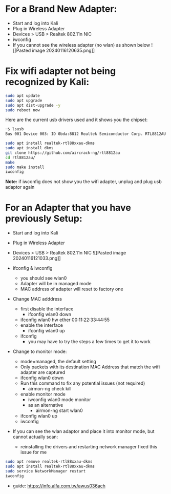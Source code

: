# For a Brand New Adapter:
- Start and log into Kali
- Plug in Wireless Adapter
- Devices > USB > Realtek 802.11n NIC
- iwconfig
- If you cannot see the wireless adapter (no wlan) as shown below
   ![[Pasted image 20240116120635.png]]

# Fix wifi adapter not being recognized by Kali:
``` sh
sudo apt update
sudo apt upgrade
sudo apt dist-upgrade -y
sudo reboot now
```

Here are the current usb drivers used and it shows you the chipset:
``` sh
─$ lsusb
Bus 001 Device 003: ID 0bda:8812 Realtek Semiconductor Corp. RTL8812AU 802.11a/b/g/n/ac 2T2R DB WLAN Adapter

sudo apt install realtek-rtl88xxau-dkms 
sudo apt install dkms 
git clone https://github.com/aircrack-ng/rtl8812au 
cd rtl8812au/ 
make 
sudo make install 
iwconfig 
```

**Note:** if iwconfig does not show you the wifi adapter, unplug and plug usb adaptor again

# For an Adapter that you have previously Setup:
- Start and log into Kali
- Plug in Wireless Adapter
- Devices > USB > Realtek 802.11n NIC
![[Pasted image 20240116121033.png]]

- ifconfig & iwconfig
   - you should see wlan0
   - Adapter will be in managed mode
   - MAC address of adapter will reset to factory one
- Change MAC adddress
   - first disable the interface
      - ifconfig wlan0 down
   - ifconfig wlan0 hw ether 00:11:22:33:44:55
   - enable the interface
      - ifconfig wlan0 up
   - ifconfig
      - you may have to try the steps a few times to get it to work
- Change to monitor mode:
   - mode=managed, the default setting
   - Only packets with its destination MAC Address that match the wifi adapter are captured
   - ifconfig wlan0 down
   - Run this command to fix any potential issues (not required)
      - airmon-ng check kill
   - enable monitor mode
      - iwconfig wlan0 mode monitor
      - as an alternative
         - airmon-ng start wlan0
   - ifconfig wlan0 up
   - iwconfig

- If you can see the wlan adaptor and place it into monitor mode, but cannot actually scan:
	- reinstalling the drivers and restarting network manager fixed this issue for me
``` sh
sudo apt remove realtek-rtl88xxau-dkms 
sudo apt install realtek-rtl88xxau-dkms
sudo service NetworkManager restart
iwconfig
```

- guide: https://info.alfa.com.tw/awus036ach